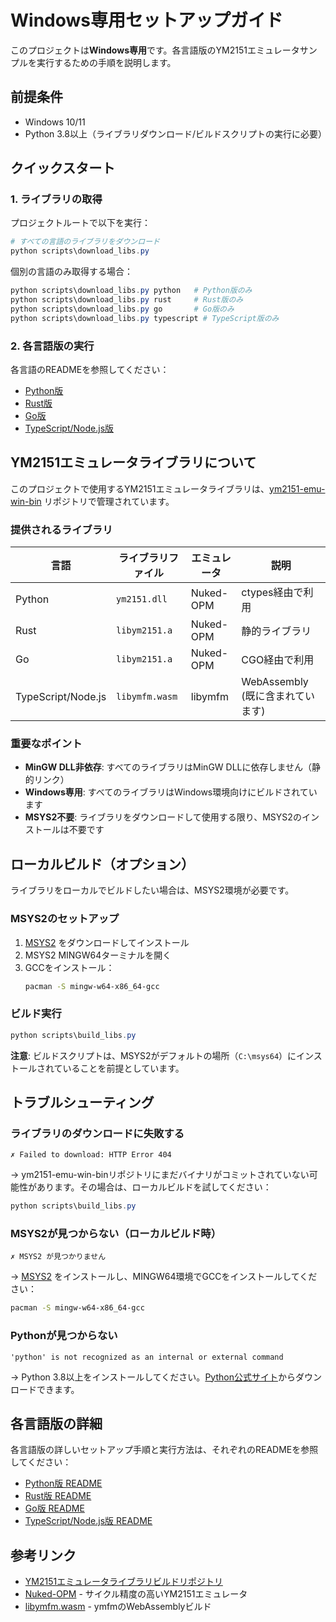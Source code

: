 # Windows専用セットアップガイド

このプロジェクトは**Windows専用**です。各言語版のYM2151エミュレータサンプルを実行するための手順を説明します。

## 前提条件

- Windows 10/11
- Python 3.8以上（ライブラリダウンロード/ビルドスクリプトの実行に必要）

## クイックスタート

### 1. ライブラリの取得

プロジェクトルートで以下を実行：

```powershell
# すべての言語のライブラリをダウンロード
python scripts\download_libs.py
```

個別の言語のみ取得する場合：

```powershell
python scripts\download_libs.py python   # Python版のみ
python scripts\download_libs.py rust     # Rust版のみ
python scripts\download_libs.py go       # Go版のみ
python scripts\download_libs.py typescript # TypeScript版のみ
```

### 2. 各言語版の実行

各言語のREADMEを参照してください：

- [Python版](src/python/README.md)
- [Rust版](src/rust/README.md)
- [Go版](src/go/README.md)
- [TypeScript/Node.js版](src/typescript_deno/README.md)

## YM2151エミュレータライブラリについて

このプロジェクトで使用するYM2151エミュレータライブラリは、[ym2151-emu-win-bin](https://github.com/cat2151/ym2151-emu-win-bin) リポジトリで管理されています。

### 提供されるライブラリ

| 言語 | ライブラリファイル | エミュレータ | 説明 |
|------|------------------|------------|------|
| Python | `ym2151.dll` | Nuked-OPM | ctypes経由で利用 |
| Rust | `libym2151.a` | Nuked-OPM | 静的ライブラリ |
| Go | `libym2151.a` | Nuked-OPM | CGO経由で利用 |
| TypeScript/Node.js | `libymfm.wasm` | libymfm | WebAssembly (既に含まれています) |

### 重要なポイント

- **MinGW DLL非依存**: すべてのライブラリはMinGW DLLに依存しません（静的リンク）
- **Windows専用**: すべてのライブラリはWindows環境向けにビルドされています
- **MSYS2不要**: ライブラリをダウンロードして使用する限り、MSYS2のインストールは不要です

## ローカルビルド（オプション）

ライブラリをローカルでビルドしたい場合は、MSYS2環境が必要です。

### MSYS2のセットアップ

1. [MSYS2](https://www.msys2.org/) をダウンロードしてインストール
2. MSYS2 MINGW64ターミナルを開く
3. GCCをインストール：
   ```bash
   pacman -S mingw-w64-x86_64-gcc
   ```

### ビルド実行

```powershell
python scripts\build_libs.py
```

**注意**: ビルドスクリプトは、MSYS2がデフォルトの場所（`C:\msys64`）にインストールされていることを前提としています。

## トラブルシューティング

### ライブラリのダウンロードに失敗する

```
✗ Failed to download: HTTP Error 404
```

→ ym2151-emu-win-binリポジトリにまだバイナリがコミットされていない可能性があります。その場合は、ローカルビルドを試してください：

```powershell
python scripts\build_libs.py
```

### MSYS2が見つからない（ローカルビルド時）

```
✗ MSYS2 が見つかりません
```

→ [MSYS2](https://www.msys2.org/) をインストールし、MINGW64環境でGCCをインストールしてください：

```bash
pacman -S mingw-w64-x86_64-gcc
```

### Pythonが見つからない

```
'python' is not recognized as an internal or external command
```

→ Python 3.8以上をインストールしてください。[Python公式サイト](https://www.python.org/downloads/)からダウンロードできます。

## 各言語版の詳細

各言語版の詳しいセットアップ手順と実行方法は、それぞれのREADMEを参照してください：

- [Python版 README](src/python/README.md)
- [Rust版 README](src/rust/README.md)
- [Go版 README](src/go/README.md)
- [TypeScript/Node.js版 README](src/typescript_deno/README.md)

## 参考リンク

- [YM2151エミュレータライブラリビルドリポジトリ](https://github.com/cat2151/ym2151-emu-win-bin)
- [Nuked-OPM](https://github.com/nukeykt/Nuked-OPM) - サイクル精度の高いYM2151エミュレータ
- [libymfm.wasm](https://github.com/h1romas4/libymfm.wasm) - ymfmのWebAssemblyビルド
